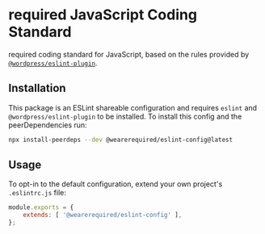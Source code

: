 # required JavaScript Coding Standard

required coding standard for JavaScript, based on the rules provided by [`@wordpress/eslint-plugin`](https://developer.wordpress.org/block-editor/packages/packages-eslint-plugin/).

## Installation

This package is an ESLint shareable configuration and requires `eslint` and `@wordpress/eslint-plugin` to be installed. To install this config and the peerDependencies run:

```bash
npx install-peerdeps --dev @wearerequired/eslint-config@latest
```

## Usage

To opt-in to the default configuration, extend your own project's `.eslintrc.js` file:

```js
module.exports = {
	extends: [ '@wearerequired/eslint-config' ],
};
```
